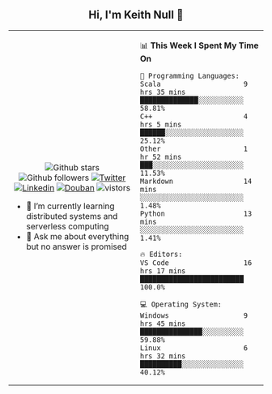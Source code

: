 <h2 align="center"> Hi, I'm Keith Null 👋 </h2>

<table>
    <tr>
        <td valign="center" width="50%">
            <p align="center">
              <img src="https://img.shields.io/github/stars/keithnull?style=social" alt="Github stars" />
              <img src="https://img.shields.io/github/followers/keithnull?style=social" alt="Github followers" />
              <a href="https://twitter.com/_keithnull"><img src="https://img.shields.io/badge/@__keithnull-1DA1F2?style=flat&logo=Twitter&logoColor=white" alt="Twitter"/></a>
              <a href="https://www.linkedin.com/in/wuzhengke/?locale=en_US"><img src="https://img.shields.io/badge/@wuzhengke-0073b1?style=flat&logo=LinkedIn&logoColor=white" alt="Linkedin" /></a>
              <a href="https://www.douban.com/people/keith1"><img src="https://img.shields.io/badge/@keith1-007722?style=flat&logo=Douban&logoColor=white" alt="Douban" /></a>
              <img src="https://visitor-badge.glitch.me/badge?page_id=keithnull" alt="vistors" />
            </p>
            <ul>
                <li>🌱 I’m currently learning distributed systems and serverless computing</li>
                <li>💬 Ask me about everything but no answer is promised</li>
            </ul>
        </td>
       <td valign="top" width="50%">
    
<!--START_SECTION:waka-->
📊 **This Week I Spent My Time On** 

```text
💬 Programming Languages: 
Scala                    9 hrs 35 mins       ██████████████░░░░░░░░░░░   58.81% 
C++                      4 hrs 5 mins        ██████░░░░░░░░░░░░░░░░░░░   25.12% 
Other                    1 hr 52 mins        ███░░░░░░░░░░░░░░░░░░░░░░   11.53% 
Markdown                 14 mins             ░░░░░░░░░░░░░░░░░░░░░░░░░   1.48% 
Python                   13 mins             ░░░░░░░░░░░░░░░░░░░░░░░░░   1.41%

🔥 Editors: 
VS Code                  16 hrs 17 mins      █████████████████████████   100.0%

💻 Operating System: 
Windows                  9 hrs 45 mins       ███████████████░░░░░░░░░░   59.88% 
Linux                    6 hrs 32 mins       ██████████░░░░░░░░░░░░░░░   40.12%

```


<!--END_SECTION:waka-->
</td></tr>
</table>


